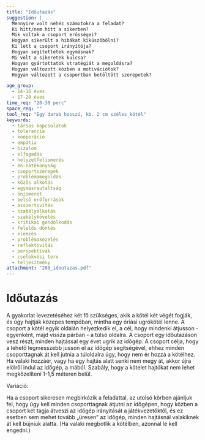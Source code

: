 ```yaml
---
title: "Időutazás"
suggestion: | 
  Mennyire volt nehéz számotokra a feladat?
  Ki hitt/nem hitt a sikerben?
  Mik voltak a csoport erősségei?
  Hogyan sikerült a hibákat kiküszöbölni?
  Ki lett a csoport irányítója?
  Hogyan segítettetek egymásnak?
  Mi volt a sikeretek kulcsa?
  Hogyan gyártottatok stratégiát a megoldásra?
  Hogyan változott közben a motivációtok?
  Hogyan változott a csoportban betöltött szerepetek?

age_group:
  - 14-16 éves
  - 17-20 éves
time_req: "20-30 perc"
space_req: ""
tool_req: "Egy darab hosszú, kb. 2 cm széles kötél"
keywords: 
  - társas kapcsolatok
  - tolerancia
  - kooperáció
  - empátia
  - bizalom
  - elfogadás
  - helyzetfelismerés
  - én-hatékonyság
  - csoportszerepek
  - problémamegoldás
  - közös alkotás
  - egymásrautaltság
  - önismeret
  - belső erőforrások
  - asszertivitás
  - szabályalkotás
  - szabálykövetés
  - kritikai gondolkodás
  - felelős döntés
  - elemzés
  - problémakezelés
  - reflektivitás
  - perspektívák
  - cselekvési terv
  - teljesítmény
attachment: "208_idoutazas.pdf"
---
```


# Időutazás

A gyakorlat levezetéséhez két fő szükséges, akik a kötél két végét fogják, és úgy hajtják közepes tempóban, mintha egy óriási ugrókötél lenne. A csoport a kötél egyik oldalán helyezkedik el, a cél, hogy mindenki átjusson - egyenként, majd vissza párban - a túlsó oldalra. A csoport egy időutazáson vesz részt, minden hajtással egy évet ugrik az időgép. A csoport célja, hogy a lehető legmesszebb jusson el az időgép segítségével, ehhez minden csoporttagnak át kell jutnia a túloldalra úgy, hogy nem ér hozzá a kötélhez. Ha valaki hozzáér, vagy ha egy hajtás alatt senki nem megy át, akkor újra elölről indul az időgép, a mából. Szabály, hogy a kötelet hajtókat nem lehet megközelíteni 1-1,5 méteren belül.

Variáció:

Ha a csoport sikeresen megbirkózik a feladattal, az utolsó körben ajánljuk fel, hogy úgy kell minden csoporttagnak átjutni az időgépen, hogy közben a csoport két tagja átveszi az időgép irányítását a játékvezetőktől, és ez esetben sem mehet tovább „üresen” az időgép, minden hajtásnál valakiknek át kell bújniuk alatta. (Ha valaki megbotlik a kötélben, azonnal le kell engedni.)
  
  
